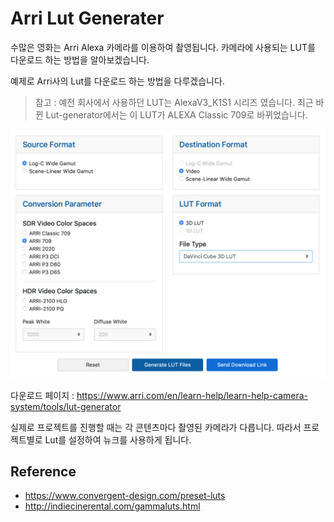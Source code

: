 # Arri Lut Generater
수많은 영화는 Arri Alexa 카메라를 이용하여 촬영됩니다. 카메라에 사용되는 LUT를 다운로드 하는 방법을 알아보겠습니다.

예제로 Arri사의 Lut를 다운로드 하는 방법을 다루겠습니다.


> 참고 : 예전 회사에서 사용하던 LUT는 AlexaV3_K1S1 시리즈 였습니다. 최근 바뀐 Lut-generator에서는 이 LUT가 ALEXA Classic 709로 바뀌었습니다.

![download_lut](../figures/download_arri_lut.png)

다운로드 페이지 : 
https://www.arri.com/en/learn-help/learn-help-camera-system/tools/lut-generator

실제로 프로젝트를 진행할 때는 각 콘텐츠마다 촬영된 카메라가 다릅니다.
따라서 프로젝트별로 Lut를 설정하여 뉴크를 사용하게 됩니다.

## Reference
- https://www.convergent-design.com/preset-luts
- http://indiecinerental.com/gammaluts.html